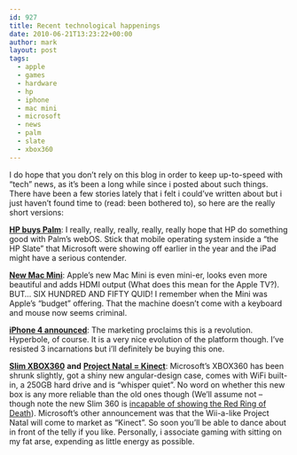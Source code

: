 ```yaml
---
id: 927
title: Recent technological happenings
date: 2010-06-21T13:23:22+00:00
author: mark
layout: post
tags:
  - apple
  - games
  - hardware
  - hp
  - iphone
  - mac mini
  - microsoft
  - news
  - palm
  - slate
  - xbox360
---
```

I do hope that you don&#8217;t rely on this blog in order to keep up-to-speed with &#8220;tech&#8221; news, as it&#8217;s been a long while since i posted about such things. There have been a few stories lately that i felt i could&#8217;ve written about but i just haven&#8217;t found time to (read: been bothered to), so here are the really short versions:

[**HP buys Palm**](http://www.engadget.com/2010/04/28/hp-buys-palm/): I really, really, really, really, really hope that HP do something good with Palm&#8217;s webOS. Stick that mobile operating system inside a &#8220;the HP Slate&#8221; that Microsoft were showing off earlier in the year and the iPad might have a serious contender.

[**New Mac Mini**](http://www.reghardware.com/2010/06/15/apple_mac_mini/): Apple&#8217;s new Mac Mini is even mini-er, looks even more beautiful and adds HDMI output (What does this mean for the Apple TV?). BUT&#8230; SIX HUNDRED AND FIFTY QUID! I remember when the Mini was Apple&#8217;s &#8220;budget&#8221; offering. That the machine doesn&#8217;t come with a keyboard and mouse now seems criminal.

[**iPhone 4 announced**](http://www.macrumors.com/2010/06/07/apple-announces-iphone-4-with-retina-display-hd-video-recording-more/): The marketing proclaims this is a revolution. Hyperbole, of course. It is a very nice evolution of the platform though. I&#8217;ve resisted 3 incarnations but i&#8217;ll definitely be buying this one.

[**Slim XBOX360**](http://www.reghardware.com/2010/06/14/xbox_and_kinect/) **and** [**Project Natal = Kinect**](http://www.reghardware.com/2010/06/14/microsoft_xbox_natal_kinect/): Microsoft&#8217;s XBOX360 has been shrunk slightly, got a shiny new angular-design case, comes with WiFi built-in, a 250GB hard drive and is &#8220;whisper quiet&#8221;. No word on whether this new box is any more reliable than the old ones though (We&#8217;ll assume not &#8211; though note the new Slim 360 is [incapable of showing the Red Ring of Death](http://www.engadget.com/2010/06/16/new-xbox-360-loses-ability-to-flash-a-red-ring-can-still-probab/)). Microsoft&#8217;s other announcement was that the Wii-a-like Project Natal will come to market as &#8220;Kinect&#8221;. So soon you&#8217;ll be able to dance about in front of the telly if you like. Personally, i associate gaming with sitting on my fat arse, expending as little energy as possible.